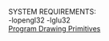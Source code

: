
SYSTEM REQUIREMENTS:<br>
-lopengl32 -lglu32<br>
[Program Drawing Primitives](https://pbs.twimg.com/media/D5bi28CUwAA1Exr?format=png&name=small)
